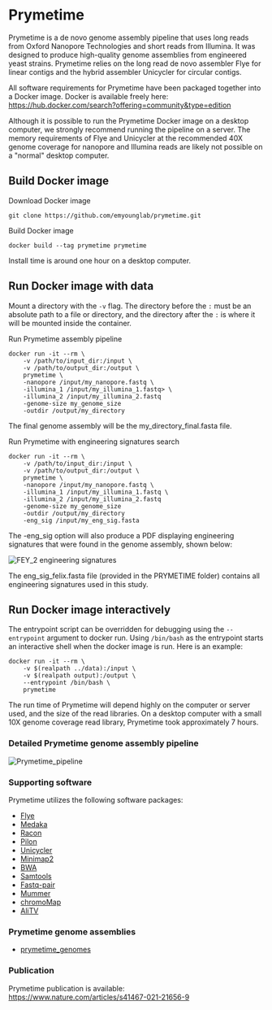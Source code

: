 # Prymetime

Prymetime is a de novo genome assembly pipeline that uses long reads from Oxford Nanopore Technologies and short reads from Illumina. It was designed to produce high-quality genome assemblies from engineered yeast strains. Prymetime relies on the long read de novo assembler Flye for linear contigs and the hybrid assembler Unicycler for circular contigs.

All software requirements for Prymetime have been packaged together into a Docker image. Docker is available freely here: https://hub.docker.com/search?offering=community&type=edition

Although it is possible to run the Prymetime Docker image on a desktop computer, we strongly recommend running the pipeline on a server. The memory requirements of Flye and Unicycler at the recommended 40X genome coverage for nanopore and Illumina reads are likely not possible on a "normal" desktop computer.

## Build Docker image

Download Docker image
```shell
git clone https://github.com/emyounglab/prymetime.git
```
Build Docker image
```shell
docker build --tag prymetime prymetime
```

Install time is around one hour on a desktop computer.

## Run Docker image with data

Mount a directory with the `-v` flag. The directory before the `:`
must be an absolute path to a file or directory, and the directory
after the `:` is where it will be mounted inside the container.

Run Prymetime assembly pipeline
```shell
docker run -it --rm \
    -v /path/to/input_dir:/input \
    -v /path/to/output_dir:/output \
    prymetime \
    -nanopore /input/my_nanopore.fastq \
    -illumina_1 /input/my_illumina_1.fastq> \
    -illumina_2 /input/my_illumina_2.fastq
    -genome-size my_genome_size
    -outdir /output/my_directory
```
The final genome assembly will be the my_directory_final.fasta file.

Run Prymetime with engineering signatures search
```shell
docker run -it --rm \
    -v /path/to/input_dir:/input \
    -v /path/to/output_dir:/output \
    prymetime \
    -nanopore /input/my_nanopore.fastq \
    -illumina_1 /input/my_illumina_1.fastq \
    -illumina_2 /input/my_illumina_2.fastq
    -genome-size my_genome_size
    -outdir /output/my_directory
    -eng_sig /input/my_eng_sig.fasta
```

The -eng_sig option will also produce a PDF displaying engineering signatures that were found in the genome assembly, shown below:

![FEY_2 engineering signatures](https://github.com/emyounglab/prymetime/blob/master/docs/FEY_2_chromo_alitv.jpg)

The eng_sig_felix.fasta file (provided in the PRYMETIME folder) contains all engineering signatures used in this study.

## Run Docker image interactively

The entrypoint script can be overridden for debugging using the
`--entrypoint` argument to docker run. Using `/bin/bash` as the
entrypoint starts an interactive shell when the docker image is
run. Here is an example:

```shell
docker run -it --rm \
    -v $(realpath ../data):/input \
    -v $(realpath output):/output \
    --entrypoint /bin/bash \
    prymetime
```

The run time of Prymetime will depend highly on the computer or server used, and the size of the read libraries. On a desktop computer with a small 10X genome coverage read library, Prymetime took approximately 7 hours.

### Detailed Prymetime genome assembly pipeline

![Prymetime_pipeline](https://github.com/emyounglab/prymetime/blob/master/docs/PRYMETIME_pipeline_description_2.jpg)

### Supporting software
Prymetime utilizes the following software packages:
* [Flye](https://github.com/fenderglass/Flye)
* [Medaka](https://github.com/nanoporetech/medaka)
* [Racon](https://github.com/lbcb-sci/racon)
* [Pilon](https://github.com/broadinstitute/pilon)
* [Unicycler](https://github.com/rrwick/Unicycler)
* [Minimap2](https://github.com/lh3/minimap2)
* [BWA](https://github.com/lh3/bwa)
* [Samtools](https://github.com/samtools/samtools)
* [Fastq-pair](https://github.com/linsalrob/fastq-pair)
* [Mummer](https://github.com/mummer4/mummer)
* [chromoMap](https://github.com/cran/chromoMap)
* [AliTV](https://github.com/AliTVTeam/AliTV)

### Prymetime genome assemblies
* [prymetime_genomes](https://github.com/emyounglab/prymetime_genomes)

### Publication

Prymetime publication is available: https://www.nature.com/articles/s41467-021-21656-9
